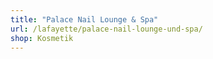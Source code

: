 ```yaml
---
title: "Palace Nail Lounge & Spa"
url: /lafayette/palace-nail-lounge-und-spa/
shop: Kosmetik
---
```

